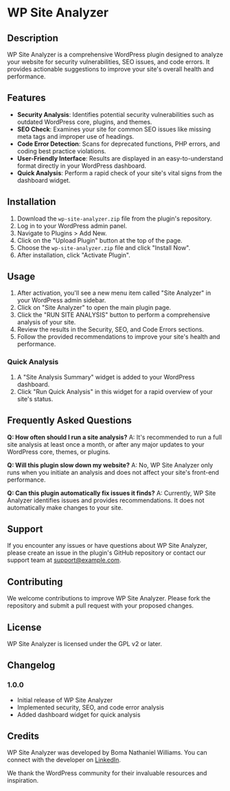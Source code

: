 # WP Site Analyzer

## Description

WP Site Analyzer is a comprehensive WordPress plugin designed to analyze your website for security vulnerabilities, SEO issues, and code errors. It provides actionable suggestions to improve your site's overall health and performance.

## Features

- **Security Analysis**: Identifies potential security vulnerabilities such as outdated WordPress core, plugins, and themes.
- **SEO Check**: Examines your site for common SEO issues like missing meta tags and improper use of headings.
- **Code Error Detection**: Scans for deprecated functions, PHP errors, and coding best practice violations.
- **User-Friendly Interface**: Results are displayed in an easy-to-understand format directly in your WordPress dashboard.
- **Quick Analysis**: Perform a rapid check of your site's vital signs from the dashboard widget.

## Installation

1. Download the `wp-site-analyzer.zip` file from the plugin's repository.
2. Log in to your WordPress admin panel.
3. Navigate to Plugins > Add New.
4. Click on the "Upload Plugin" button at the top of the page.
5. Choose the `wp-site-analyzer.zip` file and click "Install Now".
6. After installation, click "Activate Plugin".

## Usage

1. After activation, you'll see a new menu item called "Site Analyzer" in your WordPress admin sidebar.
2. Click on "Site Analyzer" to open the main plugin page.
3. Click the "RUN SITE ANALYSIS" button to perform a comprehensive analysis of your site.
4. Review the results in the Security, SEO, and Code Errors sections.
5. Follow the provided recommendations to improve your site's health and performance.

### Quick Analysis

1. A "Site Analysis Summary" widget is added to your WordPress dashboard.
2. Click "Run Quick Analysis" in this widget for a rapid overview of your site's status.

## Frequently Asked Questions

**Q: How often should I run a site analysis?**
A: It's recommended to run a full site analysis at least once a month, or after any major updates to your WordPress core, themes, or plugins.

**Q: Will this plugin slow down my website?**
A: No, WP Site Analyzer only runs when you initiate an analysis and does not affect your site's front-end performance.

**Q: Can this plugin automatically fix issues it finds?**
A: Currently, WP Site Analyzer identifies issues and provides recommendations. It does not automatically make changes to your site.

## Support

If you encounter any issues or have questions about WP Site Analyzer, please create an issue in the plugin's GitHub repository or contact our support team at support@example.com.

## Contributing

We welcome contributions to improve WP Site Analyzer. Please fork the repository and submit a pull request with your proposed changes.

## License

WP Site Analyzer is licensed under the GPL v2 or later.

## Changelog

### 1.0.0
- Initial release of WP Site Analyzer
- Implemented security, SEO, and code error analysis
- Added dashboard widget for quick analysis

## Credits

WP Site Analyzer was developed by Boma Nathaniel Williams. You can connect with the developer on [LinkedIn](https://www.linkedin.com/in/boma-williams/).

We thank the WordPress community for their invaluable resources and inspiration.